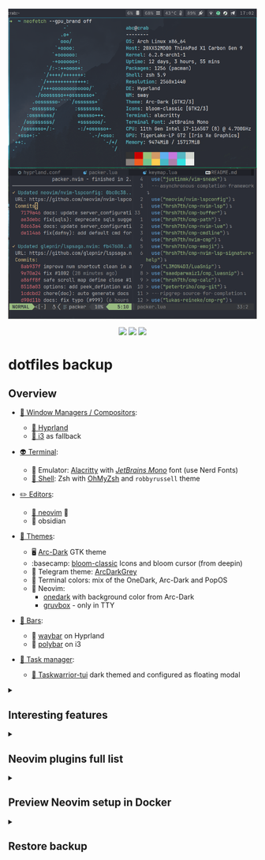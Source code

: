 ![Screenshot](/screenshot.png)

<div align="center">

![](https://img.shields.io/github/last-commit/coffebar/dotfiles?style=flat-square&logo=)
![](https://img.shields.io/github/stars/coffebar/dotfiles?style=flat-square&logo=)
[![](https://img.shields.io/github/repo-size/coffebar/dotfiles?style=flat-square&logo=)](https://github.com/iamverysimp1e/dots)

</div>

# dotfiles backup

## Overview


- [🌿 Window Managers / Compositors](https://github.com/coffebar/dotfiles#overview):
  - [🍚 Hyprland](https://github.com/hyprwm/Hyprland)
  - [🍙 i3](https://i3wm.org/) as fallback
- [👽 Terminal](https://github.com/coffebar/dotfiles#overview):
  - :robot: Emulator: [Alacritty](https://alacritty.org/) with [*JetBrains Mono*](https://www.jetbrains.com/lp/mono/) font (use Nerd Fonts)
  - [🌌 Shell](https://github.com/coffebar/dotfiles#overview): Zsh with [OhMyZsh](https://github.com/ohmyzsh/ohmyzsh) and `robbyrussell` theme
- [✏️ Editors](https://github.com/coffebar/dotfiles#overview):
  - [:green_heart: neovim](https://neovim.io/) :green_heart:
  - 🦍 obsidian
- [:art: Themes](https://github.com/coffebar/dotfiles#overview):
  - :desktop_computer: [Arc-Dark](https://github.com/horst3180/arc-theme) GTK theme
  - :basecamp: [bloom-classic](https://github.com/linuxdeepin/deepin-icon-theme) Icons and bloom cursor (from deepin)
  - :new_moon_with_face: Telegram theme: [ArcDarkGrey](https://t.me/addtheme/arcdarkgrey)
  - :robot: Terminal colors: mix of the OneDark, Arc-Dark and PopOS
  - :green_heart: Neovim: 
	 - [onedark](https://github.com/navarasu/onedark.nvim) with background color from Arc-Dark 
	 - [gruvbox](https://github.com/gruvbox-community/gruvbox) - only in TTY

- [:pushpin: Bars](https://github.com/coffebar/dotfiles#overview):
  - :womans_hat: [waybar](https://github.com/Alexays/Waybar) on Hyprland
  - :tophat: [polybar](https://github.com/polybar/polybar) on i3
- [:brain: Task manager](https://github.com/coffebar/dotfiles#overview):
  - [:bookmark_tabs: Taskwarrior-tui](https://github.com/kdheepak/taskwarrior-tui) dark themed and configured as floating modal


<details><summary><h2>Interesting features</h2></summary>

#### Common for Window managers

- ``Alt + f`` opens a file manager in the directory found in the clipboard. For example, if you copied a file from some program, you can open its directory by pressing this shortcut.

- Mouse side buttons bound to copy and paste in graphics applications. Although I try to use the mouse less, it's useful for (web)apps with mouse-centric UI.

- CapsLock's behavior is changed to Backspace.

- I'm not using Display Managers (no LightDM or GDM).

- ``Ctrl + m`` bind simplifies sequence ``Ctrl + l, Ctrl + v, Return`` to interact with file-picker dialog by selecting file from clipboard blazingly fast.

- ``Super + P`` pull dotfiles from this repo and shows a notification with an icon.

- Notifications when the battery level is low or fully charged.

- ``Alt + Space`` close a focused window.

- Partially different config for each machine depending on hostname.

- ``Super + ` `` open ssh servers menu to connect.

#### i3

- UI scale options depend on the current display setup and [autorandr](https://github.com/phillipberndt/autorandr) profile name.

- ``Super + \ `` open fuzzy finder to search for local text files in the home directory to edit in Neovim.

- Automatic tiling via [autotiling](https://github.com/nwg-piotr/autotiling) script. Split direction depends on the currently focused window dimensions.

- Some of wm's binds were improved by Lua script. Lua has more flexibility than i3config syntax. I like to switch automatically to the appropriate workspace after opening programs using a keyboard shortcut.

- Automatic tiling freed up ``Super + H`` shortcut. So I'm using HJKL to navigate inside WM.

#### Terminal

- ``Alt + e`` execute suggested command from zsh-autosuggestions

- ``Ctrl + x`` after typing `# comment question` provides OpenAI generated suggestion

- ``Command + c`` ``Command + v`` copy & paste. `Ctrl + c` and `Ctrl + p` in neovim.

- Neovim [opens](https://github.com/coffebar/dotfiles/blob/master/.config/nvim/lua/coffebar/commands.lua) popular image formats in the external viewer ([pix](https://github.com/linuxmint/pix)) instead of binary view. Neovim also has a bunch of customizations and keyboard shortcuts.

- Nice aliases: **i** to install package, **md2pdf** to convert markdown file to pdf, **v** to open Neovim, **yy** to perform system upgrade. 

- Custom pacman hook updates the list of explicitly installed packages (pkglist-intel.txt) when install or remove something.


#### Neovim project management

https://user-images.githubusercontent.com/3100053/225754164-b4141431-29fd-4587-9c2f-f9fc531a6986.mp4

plugin [project.nvim](https://github.com/coffebar/project.nvim)

</details>

<details><summary><h2>Neovim plugins full list</h2></summary>

<!-- plugins list start -->
- [AckslD/nvim-neoclip.lua](https://github.com/AckslD/nvim-neoclip.lua)
- [HallerPatrick/py_lsp.nvim](https://github.com/HallerPatrick/py_lsp.nvim)
- [L3MON4D3/LuaSnip](https://github.com/L3MON4D3/LuaSnip)
- [Mofiqul/dracula.nvim](https://github.com/Mofiqul/dracula.nvim)
- [MunifTanjim/nui.nvim](https://github.com/MunifTanjim/nui.nvim)
- [NvChad/nvim-colorizer.lua](https://github.com/NvChad/nvim-colorizer.lua)
- [Pocco81/AutoSave.nvim](https://github.com/Pocco81/AutoSave.nvim)
- [RRethy/vim-illuminate](https://github.com/RRethy/vim-illuminate)
- [Shatur/neovim-session-manager](https://github.com/Shatur/neovim-session-manager)
- [ThePrimeagen/harpoon](https://github.com/ThePrimeagen/harpoon)
- [akinsho/bufferline.nvim](https://github.com/akinsho/bufferline.nvim)
- [ckipp01/stylua-nvim](https://github.com/ckipp01/stylua-nvim)
- [coffebar/ccc.nvim](https://github.com/coffebar/ccc.nvim)
- [coffebar/dim.lua](https://github.com/coffebar/dim.lua)
- [coffebar/project.nvim](https://github.com/coffebar/project.nvim)
- [cohama/lexima.vim](https://github.com/cohama/lexima.vim)
- [folke/trouble.nvim](https://github.com/folke/trouble.nvim)
- [folke/which-key.nvim](https://github.com/folke/which-key.nvim)
- [github/copilot.vim](https://github.com/github/copilot.vim)
- [glepnir/lspsaga.nvim](https://github.com/glepnir/lspsaga.nvim)
- [google/vim-searchindex](https://github.com/google/vim-searchindex)
- [gruvbox-community/gruvbox](https://github.com/gruvbox-community/gruvbox)
- [hrsh7th/cmp-buffer](https://github.com/hrsh7th/cmp-buffer)
- [hrsh7th/cmp-calc](https://github.com/hrsh7th/cmp-calc)
- [hrsh7th/cmp-cmdline](https://github.com/hrsh7th/cmp-cmdline)
- [hrsh7th/cmp-emoji](https://github.com/hrsh7th/cmp-emoji)
- [hrsh7th/cmp-nvim-lsp](https://github.com/hrsh7th/cmp-nvim-lsp)
- [hrsh7th/cmp-nvim-lsp-signature-help](https://github.com/hrsh7th/cmp-nvim-lsp-signature-help)
- [hrsh7th/cmp-nvim-lua](https://github.com/hrsh7th/cmp-nvim-lua)
- [hrsh7th/cmp-path](https://github.com/hrsh7th/cmp-path)
- [hrsh7th/nvim-cmp](https://github.com/hrsh7th/nvim-cmp)
- [iamcco/markdown-preview.nvim](https://github.com/iamcco/markdown-preview.nvim)
- [j-hui/fidget.nvim](https://github.com/j-hui/fidget.nvim)
- [johmsalas/text-case.nvim](https://github.com/johmsalas/text-case.nvim)
- [justinmk/vim-sneak](https://github.com/justinmk/vim-sneak)
- [klen/nvim-test](https://github.com/klen/nvim-test)
- [kylechui/nvim-surround](https://github.com/kylechui/nvim-surround)
- [lewis6991/gitsigns.nvim](https://github.com/lewis6991/gitsigns.nvim)
- [lukas-reineke/cmp-rg](https://github.com/lukas-reineke/cmp-rg)
- [lukas-reineke/indent-blankline.nvim](https://github.com/lukas-reineke/indent-blankline.nvim)
- [mboughaba/i3config.vim](https://github.com/mboughaba/i3config.vim)
- [mhartington/formatter.nvim](https://github.com/mhartington/formatter.nvim)
- [moll/vim-bbye](https://github.com/moll/vim-bbye)
- [navarasu/onedark.nvim](https://github.com/navarasu/onedark.nvim)
- [neovim/nvim-lspconfig](https://github.com/neovim/nvim-lspconfig)
- [nguyenvukhang/nvim-toggler](https://github.com/nguyenvukhang/nvim-toggler)
- [numToStr/Comment.nvim](https://github.com/numToStr/Comment.nvim)
- [nvim-lua/plenary.nvim](https://github.com/nvim-lua/plenary.nvim)
- [nvim-lualine/lualine.nvim](https://github.com/nvim-lualine/lualine.nvim)
- [nvim-neo-tree/neo-tree.nvim](https://github.com/nvim-neo-tree/neo-tree.nvim)
- [nvim-pack/nvim-spectre](https://github.com/nvim-pack/nvim-spectre)
- [nvim-telescope/telescope-file-browser.nvim](https://github.com/nvim-telescope/telescope-file-browser.nvim)
- [nvim-telescope/telescope.nvim](https://github.com/nvim-telescope/telescope.nvim)
- [nvim-tree/nvim-web-devicons](https://github.com/nvim-tree/nvim-web-devicons)
- [nvim-treesitter/nvim-treesitter](https://github.com/nvim-treesitter/nvim-treesitter)
- [petertriho/cmp-git](https://github.com/petertriho/cmp-git)
- [rafamadriz/friendly-snippets](https://github.com/rafamadriz/friendly-snippets)
- [rbong/vim-flog](https://github.com/rbong/vim-flog)
- [romainl/vim-cool](https://github.com/romainl/vim-cool)
- [romgrk/nvim-treesitter-context](https://github.com/romgrk/nvim-treesitter-context)
- [saadparwaiz1/cmp_luasnip](https://github.com/saadparwaiz1/cmp_luasnip)
- [sindrets/diffview.nvim](https://github.com/sindrets/diffview.nvim)
- [skywind3000/asyncrun.vim](https://github.com/skywind3000/asyncrun.vim)
- [skywind3000/asynctasks.vim](https://github.com/skywind3000/asynctasks.vim)
- [tpope/vim-fugitive](https://github.com/tpope/vim-fugitive)
- [windwp/nvim-ts-autotag](https://github.com/windwp/nvim-ts-autotag)
<!-- plugins list end -->

</details>


<details><summary><h2>Preview Neovim setup in Docker</h2></summary>

Full Neovim setup can be tested inside docker container.

```bash
git clone https://github.com/coffebar/docker-test-fetch-nvim-conf.git
cd docker-test-fetch-nvim-conf && sh ./build.sh
```

See [docker-test-fetch-nvim-conf](https://github.com/coffebar/docker-test-fetch-nvim-conf) repo for more details.

</details>


<details><summary>
<h2>Restore backup</h2>
</summary>


### Please don't do this without understanding all files and commands! 

**This instruction will work as is for coffebar only!**

Before proceeding you need to restore SSH and GPG keys.

SSH config must point to the GitHub's private key.

[Review source](https://github.com/coffebar/dotfiles/blob/master/dotfiles-restore.sh)

```bash
sh -c "$(wget -O- https://raw.githubusercontent.com/coffebar/dotfiles/master/dotfiles-restore.sh)"
```

### Neovim plugins and dependencies
Run this script to sync Neovim config from this repo. It can be used separately on Arch systems.

It will overwrite the entire `~/.config/nvim` folder and `~/.prettierrc.json` file.

This script requires Arch Linux with **yay** and **sudo** installed. It will install required packages, **pnpm** package manager and node modules for LSP & formatting.

[Review source](https://github.com/coffebar/dotfiles/blob/master/fetch-nvim-conf.sh)

```bash
# export PATH="$PATH:$HOME/.local/share/pnpm:$HOME/.node_modules/bin"
sh -c "$(wget -O- https://raw.githubusercontent.com/coffebar/dotfiles/master/fetch-nvim-conf.sh)"
```
</details>
